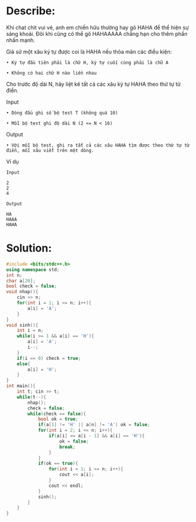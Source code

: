 # Describe:

Khi chat chit vui vẻ, anh em chiến hữu thường hay gõ HAHA để thể hiện sự sảng khoái. Đôi khi cũng có thể gõ HAHAAAAA chẳng hạn cho thêm phần nhấn mạnh.

Giả sử một xâu ký tự được coi là HAHA nếu thỏa mãn các điều kiện:

    • Ký tự đầu tiên phải là chữ H, ký tự cuối cùng phải là chữ A

    • Không có hai chữ H nào liền nhau

Cho trước độ dài N, hãy liệt kê tất cả các xâu ký tự HAHA theo thứ tự từ điển.

Input

    • Dòng đầu ghi số bộ test T (không quá 10)

    • Mỗi bộ test ghi độ dài N (2 <= N < 16)

Output

    • Với mỗi bộ test, ghi ra tất cả các xâu HAHA tìm được theo thứ tự từ điển, mỗi xâu viết trên một dòng.

Ví dụ

```text
Input

2
2
4
```

```text
Output

HA
HAAA
HAHA
```

# Solution:

```C++
#include <bits/stdc++.h>
using namespace std;
int n;
char a[20];
bool check = false;
void nhap(){
    cin >> n;
    for(int i = 1; i <= n; i++){
        a[i] = 'A';
    }
}
void sinh(){
    int i = n;
    while(i >= 1 && a[i] == 'H'){
        a[i] = 'A';
        i--;
    }
    if(i == 0) check = true;
    else{
        a[i] = 'H';
    }
}
int main(){
    int t; cin >> t;
    while(t--){
        nhap();
        check = false;
        while(check == false){
            bool ok = true;
            if(a[1] != 'H' || a[n] != 'A') ok = false;
            for(int i = 2; i <= n; i++){
                if(a[i] == a[i - 1] && a[i] == 'H'){
                    ok = false;
                    break;
                }
            }
            if(ok == true){
                for(int i = 1; i <= n; i++){
                    cout << a[i];
                }
                cout << endl;
            }
            sinh();
        }
    }
}
```